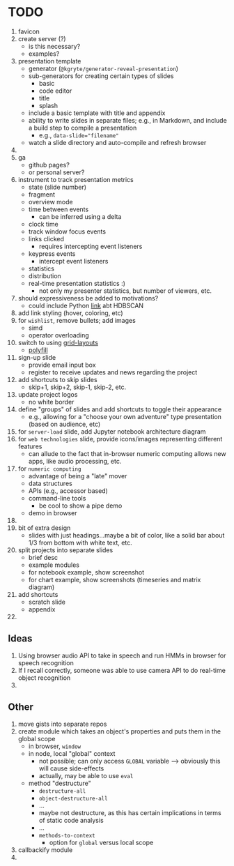 TODO
====

1. favicon
2. create server (?)
	-	is this necessary?
	-	examples?
3. presentation template
	- 	generator (`@kgryte/generator-reveal-presentation`)
	- 	sub-generators for creating certain types of slides
		- 	basic
		- 	code editor
		- 	title
		- 	splash
	- 	include a basic template with title and appendix
	- 	ability to write slides in separate files; e.g., in Markdown, and include a build step to compile a presentation
		- 	e.g., `data-slide="filename"`
	- 	watch a slide directory and auto-compile and refresh browser
4. 
5. ga
	-	github pages?
	-	or personal server?
6. instrument to track presentation metrics
	-	state (slide number)
	- 	fragment
	- 	overview mode
	-	time between events
		-	can be inferred using a delta
	-	clock time
	-	track window focus events
	-	links clicked
		-	requires intercepting event listeners
	-	keypress events
		-	intercept event listeners
	-	statistics
	-	distribution
	- 	real-time presentation statistics :)
		-	not only my presenter statistics, but number of viewers, etc.
7. should expressiveness be added to motivations?
	-	could include Python [link](http://nbviewer.jupyter.org/github/lmcinnes/hdbscan/blob/master/notebooks/Python%20vs%20Java.ipynb) abt HDBSCAN
8. add link styling (hover, coloring, etc)
9. for `wishlist`, remove bullets; add images
	-	simd
	-	operator overloading
10. switch to using [grid-layouts](https://hacks.mozilla.org/2015/09/the-future-of-layout-with-css-grid-layouts/)
	-	[polyfill](https://github.com/FremyCompany/css-grid-polyfill)
11. sign-up slide
	-	provide email input box
	-	register to receive updates and news regarding the project
12. add shortcuts to skip slides
	-	skip+1, skip+2, skip-1, skip-2, etc.
13. update project logos
	-	no white border
14. define "groups" of slides and add shortcuts to toggle their appearance
	-	e.g., allowing for a "choose your own adventure" type presentation (based on audience, etc)
15. for `server-load` slide, add Jupyter notebook architecture diagram
16. for `web technologies` slide, provide icons/images representing different features
	-	can allude to the fact that in-browser numeric computing allows new apps, like audio processing, etc.
17. for `numeric computing`
	-	advantage of being a "late" mover
	-	data structures
	-	APIs (e.g., accessor based)
	-	command-line tools
		-	be cool to show a pipe demo
	- 	demo in browser
18. 
19. bit of extra design
	-	slides with just headings...maybe a bit of color, like a solid bar about 1/3 from bottom with white text, etc.
20. split projects into separate slides
	-	brief desc
	-	example modules
	- 	for notebook example, show screenshot
	- 	for chart example, show screenshots (timeseries and matrix diagram)
21. add shortcuts
	- 	scratch slide
	- 	appendix
22. 


## Ideas

1. Using browser audio API to take in speech and run HMMs in browser for speech recognition
2. If I recall correctly, someone was able to use camera API to do real-time object recognition
3. 



## Other

1. move gists into separate repos
2. create module which takes an object's properties and puts them in the global scope
	-	in browser, `window`
	-	in node, local "global" context
		-	not possible; can only access `GLOBAL` variable --> obviously this will cause side-effects
		-	actually, may be able to use `eval`
	-	method "destructure"
		-	`destructure-all`
		-	`object-destructure-all`
		-	...
		-	maybe not destructure, as this has certain implications in terms of static code analysis
		-	...
		-	`methods-to-context`
			-	option for `global` versus local scope
3. callbackify module
4. 
